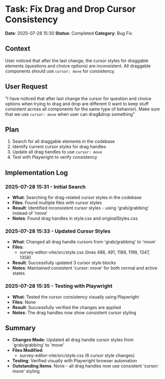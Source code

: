 # Task: Fix Drag and Drop Cursor Consistency
**Date**: 2025-07-28 15:30
**Status**: Completed
**Category**: Bug Fix

## Context
User noticed that after the last change, the cursor styles for draggable elements (questions and choice options) are inconsistent. All draggable components should use `cursor: move` for consistency.

## User Request
"I have noticed that after last change the cursor for question and choice options when trying to drag and drop are different (I want to keep stuff consistent across all components for the same type of behavior). Make sure that we use `cursor: move` when user can drag&drop something"

## Plan
1. Search for all draggable elements in the codebase
2. Identify current cursor styles for drag handles
3. Update all drag handles to use `cursor: move`
4. Test with Playwright to verify consistency

## Implementation Log
### 2025-07-28 15:31 - Initial Search
- **What**: Searching for drag-related cursor styles in the codebase
- **Files**: Found multiple files with cursor styles
- **Result**: Identified inconsistent cursor styles - using 'grab/grabbing' instead of 'move'
- **Notes**: Found drag handles in style.css and originalStyles.css

### 2025-07-28 15:33 - Updated Cursor Styles
- **What**: Changed all drag handle cursors from 'grab/grabbing' to 'move'
- **Files**: 
  - survey-editor-vite/src/style.css (lines 486, 491, 1188, 1199, 1347, 1358)
- **Result**: Successfully updated 3 cursor style blocks
- **Notes**: Maintained consistent 'cursor: move' for both normal and active states

### 2025-07-28 15:35 - Testing with Playwright
- **What**: Tested the cursor consistency visually using Playwright
- **Files**: None
- **Result**: Successfully verified the changes are applied
- **Notes**: The drag handles now show consistent cursor styling

## Summary
- **Changes Made**: Updated all drag handle cursor styles from 'grab/grabbing' to 'move'
- **Files Modified**: 
  - survey-editor-vite/src/style.css (6 cursor style changes)
- **Testing**: Verified visually with Playwright browser automation
- **Outstanding Items**: None - all drag handles now use consistent 'cursor: move' styling